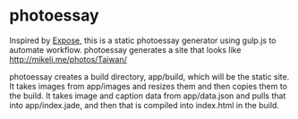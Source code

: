 # photoessay
Inspired by [Expose](https://github.com/Jack000/Expose), this is a static photoessay generator using gulp.js to automate workflow. photoessay generates a site that looks like http://mikeli.me/photos/Taiwan/

photoessay creates a build directory, app/build, which will be the static site. It takes images from app/images and resizes them and then copies them to the build. It takes image and caption data from app/data.json and pulls that into app/index.jade, and then that is compiled into index.html in the build.
